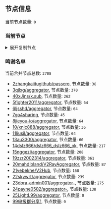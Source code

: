 
## 节点信息
当前节点数量: `0`
### 当前节点
<details>
  <summary>展开复制节点</summary>

    

</details>

### 鸣谢名单
当前合并节点总数: `2708`
- [2zhangkaiitugithub/passcro](https://github.com/zhangkaiitugithub/passcro), 节点数量: `38`
- [3qjlxg/aggregator](https://github.com/qjlxg/aggregator), 节点数量: `370`
- [40xJins/x.sub](https://github.com/0xJins/x.sub), 节点数量: `262`
- [5fighter2011/aggregator](https://github.com/fighter2011/aggregator), 节点数量: `64`
- [6ljsshd/aggregator](https://github.com/ljsshd/aggregator), 节点数量: `64`
- [7go4sharing](https://github.com/go4sharing), 节点数量: `45`
- [8jieyou-io/aggregator](https://github.com/jieyou-io/aggregator), 节点数量: `64`
- [10/xnic888/aggregator](https://github.com/xnic888/aggregator), 节点数量: `36`
- [11liusil/aggregator](https://github.com/liusil/aggregator), 节点数量: `64`
- [13au3300/aggregator](https://github.com/au3300/aggregator), 节点数量: `60`
- [14dslz666/dslz666_dslz666_ok](https://github.com/dslz666/dslz666_dslz666_ok), 节点数量: `217`
- [15nggezi/aggregator](https://github.com/nggezi/aggregator), 节点数量: `208`
- [19zzr2002314/aggregator](https://github.com/zzr2002314/aggregator), 节点数量: `361`
- [20mahdibland/V2RayAggregator](https://github.com/mahdibland/V2RayAggregator), 节点数量: `87`
- [21yebekhe/V2Hub](https://github.com/yebekhe/V2Hub), 节点数量: `168`
- [22skywrt/aggregator](https://github.com/skywrt/aggregator), 节点数量: `239`
- [23dora-admin001/aggregator-](https://github.com/dora-admin001/aggregator-), 节点数量: `275`
- [24payne0502/aggregator-](https://github.com/payne0502/aggregator-), 节点数量: `138`
- [25LightL99/aggregator](https://github.com/LightL99/aggregator), 节点数量: `0`
- [99电报群分享1](https://github.com/cdddbc/getAirport), 节点数量: `0`


